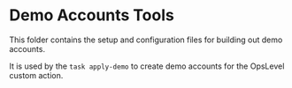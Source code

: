 # Demo Accounts Tools

This folder contains the setup and configuration files for building out demo accounts.

It is used by the `task apply-demo` to create demo accounts for the OpsLevel custom action.
